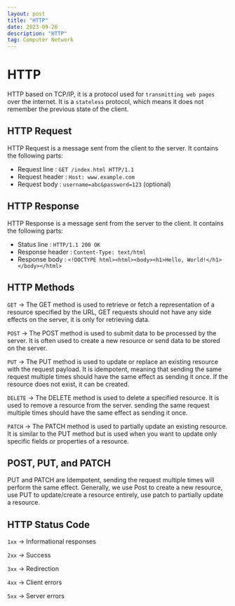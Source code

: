 ```yaml
---
layout: post
title: "HTTP"
date: 2023-09-26
description: "HTTP"
tag: Computer Network
---
```


# HTTP

HTTP based on TCP/IP, it is a protocol used for `transmitting web pages` over the internet. It is a `stateless` protocol, which means it does not remember the previous state of the client.

## HTTP Request

HTTP Request is a message sent from the client to the server. It contains the following parts:

- Request line : `GET /index.html HTTP/1.1`
- Request header : `Host: www.example.com`
- Request body : `username=abc&password=123` (optional)

## HTTP Response

HTTP Response is a message sent from the server to the client. It contains the following parts:

- Status line : `HTTP/1.1 200 OK`
- Response header : `Content-Type: text/html`
- Response body : `<!DOCTYPE html><html><body><h1>Hello, World!</h1></body></html>`

## HTTP Methods

`GET` → The GET method is used to retrieve or fetch a representation of a resource specified by the URL, GET requests should not have any side effects on the server, it is only for retrieving data.

`POST` → The POST method is used to submit data to be processed by the server. It is often used to create a new resource or send data to be stored on the server.

`PUT` → The PUT method is used to update or replace an existing resource with the request payload. It is idempotent, meaning that sending the same request multiple times should have the same effect as sending it once. If the resource does not exist, it can be created.

`DELETE` → The DELETE method is used to delete a specified resource. It is used to remove a resource from the server. sending the same request multiple times should have the same effect as sending it once.

`PATCH` → The PATCH method is used to partially update an existing resource. It is similar to the PUT method but is used when you want to update only specific fields or properties of a resource.

## POST, PUT, and PATCH

PUT and PATCH are Idempotent, sending the request multiple times will perform the same effect. Generally, we use Post to create a new resource, use PUT to update/create a resource entirely, use patch to partially update a resource.

## HTTP Status Code

`1xx` → Informational responses

`2xx` → Success

`3xx` → Redirection

`4xx` → Client errors

`5xx` → Server errors
